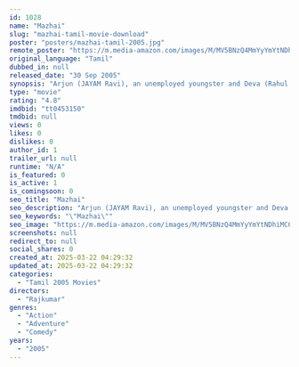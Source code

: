 ```yaml
---
id: 1028
name: "Mazhai"
slug: "mazhai-tamil-movie-download"
poster: "posters/mazhai-tamil-2005.jpg"
remote_poster: "https://m.media-amazon.com/images/M/MV5BNzQ4MmYyYmYtNDhiMC00N2FiLWJkMTUtY2ZjOTA1MjczY2NjXkEyXkFqcGdeQXVyMTEzNzg0Mjkx._V1_SX300.jpg"
original_language: "Tamil"
dubbed_in: null
released_date: "30 Sep 2005"
synopsis: "Arjun (JAYAM Ravi), an unemployed youngster and Deva (Rahul Dev) a powerful don both fall in love with Sailaja (Shriya), a middle-class beauty, at the same time on a rainy day at a railway station. Arjun keeps bumping into Sailaja..."
type: "movie"
rating: "4.8"
imdbid: "tt0453150"
tmdbid: null
views: 0
likes: 0
dislikes: 0
author_id: 1
trailer_url: null
runtime: "N/A"
is_featured: 0
is_active: 1
is_comingsoon: 0
seo_title: "Mazhai"
seo_description: "Arjun (JAYAM Ravi), an unemployed youngster and Deva (Rahul Dev) a powerful don both fall in love with Sailaja (Shriya), a middle-class beauty, at the same time on a rainy day at a railway station. Arjun keeps bumping into Sailaja..."
seo_keywords: "\"Mazhai\""
seo_image: "https://m.media-amazon.com/images/M/MV5BNzQ4MmYyYmYtNDhiMC00N2FiLWJkMTUtY2ZjOTA1MjczY2NjXkEyXkFqcGdeQXVyMTEzNzg0Mjkx._V1_SX300.jpg"
screenshots: null
redirect_to: null
social_shares: 0
created_at: 2025-03-22 04:29:32
updated_at: 2025-03-22 04:29:32
categories:
  - "Tamil 2005 Movies"
directors:
  - "Rajkumar"
genres:
  - "Action"
  - "Adventure"
  - "Comedy"
years:
  - "2005"
---
```

